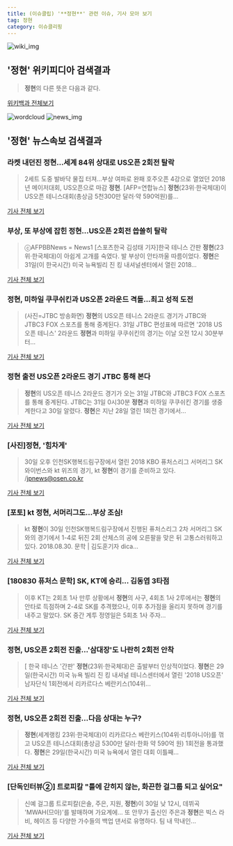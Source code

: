```yaml
---
title: (이슈클립) '**정현**' 관련 이슈, 기사 모아 보기
tag: 정현
category: 이슈클리핑
---
```

![wiki_img](https://user-images.githubusercontent.com/42597476/44503234-41136a80-a6d0-11e8-9071-6fc6418eafe4.png)
## **'**정현**'** 위키피디아 검색결과
>**정현**의 다른 뜻은 다음과 같다.

<a href="https://ko.wikipedia.org/wiki/정현" target="_blank">위키백과 전체보기</a>

![wordcloud](https://s3.ap-northeast-2.amazonaws.com/lyrics101-wordcloud/2018-08-31-1535654462.png)
![news_img](https://user-images.githubusercontent.com/42597476/44507050-1206f400-a6e4-11e8-8d98-7ffbfebb353f.png)
## **'**정현**'** 뉴스속보 검색결과
### 라켓 내던진 **정현**…세계 84위 상대로 US오픈 2회전 탈락

>2세트 도중 발바닥 물집 터져…부상 여파로 완패 호주오픈 4강으로 열었던 2018년 메이저대회, US오픈으로 마감 **정현**. [AFP=연합뉴스] **정현**(23위·한국체대)이 US오픈 테니스대회(총상금 5천300만 달러·약 590억원)를...

<a href="http://app.yonhapnews.co.kr/YNA/Basic/SNS/r.aspx?c=AKR20180831003800007&did=1195m" target="_blank">기사 전체 보기</a>

### 부상, 또 부상에 잡힌 **정현**…US오픈 2회전 씁쓸히 탈락

>ⓒAFPBBNews = News1 [스포츠한국 김성태 기자]한국 테니스 간판 **정현**(23위·한국체대)이 아쉽게 고개를 숙였다. 발 부상이 안타까울 따름이었다. **정현**은 31일(이 한국시간) 미국 뉴욕빌리 진 킹 내셔널센터에서 열린 2018...

<a href="http://sports.hankooki.com/lpage/moresports/201808/sp20180831031816136560.htm" target="_blank">기사 전체 보기</a>

### **정현**, 미하일 쿠쿠쉬킨과 US오픈 2라운드 격돌...최고 성적 도전

>(사진=JTBC 방송화면) **정현**의 US오픈 테니스 2라운드 경기가 JTBC와 JTBC3 FOX 스포츠를 통해 중계된다. 31일 JTBC 편성표에 따르면 '2018 US오픈 테니스' 2라운드 **정현**과 미하일 쿠쿠쉬킨의 경기는 이날 오전 12시 30분부터...

<a href="http://www.anewsa.com/detail.php?number=1364008&thread=06r02" target="_blank">기사 전체 보기</a>

### **정현** 출전 US오픈 2라운드 경기 JTBC 통해 본다

>**정현**의 US오픈 테니스 2라운드 경기가 오는 31일 JTBC와 JTBC3 FOX 스포츠를 통해 중계된다. JTBC는 31일 0시30분 **정현**과 미하일 쿠쿠쉬킨 경기를 생중계한다고 30일 알렸다. **정현**은 지난 28일 열린 1회전 경기에서...

<a href="http://www.kukinews.com/news/article.html?no=581223" target="_blank">기사 전체 보기</a>

### [사진]**정현**, '힘차게'

>30일 오후 인천SK행복드림구장에서 열린 2018 KBO 퓨처스리그 서머리그 SK 와이번스와 kt 위즈의 경기, kt **정현**이 경기를 준비하고 있다. /jpnews@osen.co.kr

<a href="http://www.osen.co.kr/article/G1110978610" target="_blank">기사 전체 보기</a>

### [포토] kt **정현**, 서머리그도...부상 조심!

>kt **정현**이 30일 인천SK행복드림구장에서 진행된 퓨처스리그 2차 서머리그 SK와의 경기에서 1-4로 뒤진 2회 산체스의 공에 오른팔을 맞은 뒤 고통스러워하고있다. 2018.08.30. 문학 | 김도훈기자 dica...

<a href="http://www.sportsseoul.com/news/read/675647" target="_blank">기사 전체 보기</a>

### [180830 퓨처스 문학] SK, KT에 승리... 김동엽 3타점

>이후 KT는 2회초 1사 만루 상황에서 **정현**의 사구, 4회초 1사 2루에서는 **정현**의 안타로 득점하며 2-4로 SK를 추격했으나, 이후 추가점을 올리지 못하며 경기를 내주고 말았다. SK 중간 계투 정영일은 5회초 1사 주자...

<a href="http://sports.news.naver.com/kbaseball/news/read.nhn?oid=515&aid=0000001325" target="_blank">기사 전체 보기</a>

### **정현**, US오픈 2회전 진출…'삼대장'도 나란히 2회전 안착

>[ 한국 테니스 '간판' **정현**(23위·한국체대)은 출발부터 인상적이었다. **정현**은 29일(한국시간) 미국 뉴욕 빌리 진 킹 내셔널 테니스센터에서 열린 '2018 US오픈' 남자단식 1회전에서 리카르다스 베란키스(104위...

<a href="http://isplus.live.joins.com/news/article/aid.asp?aid=22517021" target="_blank">기사 전체 보기</a>

### **정현**, US오픈 2회전 진출...다음 상대는 누구?

>**정현**(세계랭킹 23위·한국체대)이 리카르다스 베란키스(104위·리투아니아)를 꺾고 US오픈 테니스대회(총상금 5300만 달러·한화 약 590억 원) 1회전을 통과했다. **정현**은 29일(한국시간) 미국 뉴욕에서 열린 대회 이틀째...

<a href="http://www.kookje.co.kr/news2011/asp/newsbody.asp?code=0600&key=20180830.99099013495" target="_blank">기사 전체 보기</a>

### [단독인터뷰②] 트로피칼 "틀에 갇히지 않는, 화끈한 걸그룹 되고 싶어요"

>신예 걸그룹 트로피칼(은솔, 주은, 지원, **정현**)이 30일 낮 12시, 데뷔곡 'MWAH(므아)'를 발매하며 가요계에... 또 안무가 출신인 주은과 **정현**은 빅스 라비, 헤이즈 등 다양한 가수들의 백업 댄서로 유명하다.   팀 내 막내인...

<a href="http://www.xportsnews.com/?ac=article_view&entry_id=1013366" target="_blank">기사 전체 보기</a>


